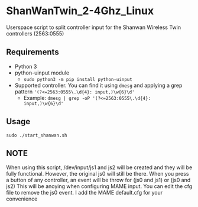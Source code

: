 # ShanWanTwin_2-4Ghz_Linux
Userspace script to split controller input for the Shanwan Wireless Twin controllers (2563:0555)

## Requirements
- Python 3
- python-uinput module
  - `sudo python3 -m pip install python-uinput`
- Supported controller. You can find it using `dmesg` and applying a grep pattern `'(?<=2563:0555\.\d{4}: input,)\w{6}\d'`
   - Example: `dmesg | grep -oP '(?<=2563:0555\.\d{4}: input,)\w{6}\d'`

## Usage

`sudo ./start_shanwan.sh`

## NOTE

When using this script, /dev/input/js1 and js2 will be created and they will be fully functional.
However, the original js0 will still be there.
When you press a button of any controller, an event will be throw for (js0 and js1) or (js0 and js2) 
This will be anoying when configuring MAME input. You can edit the cfg file to remove the js0 event.
I add the MAME default.cfg for your convenience

